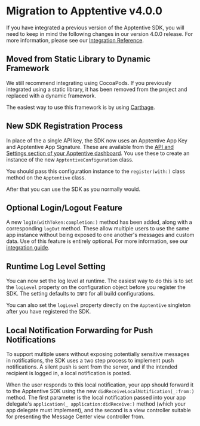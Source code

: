 # Migration to Apptentive v4.0.0

If you have integrated a previous version of the Apptentive SDK, you will need to keep in mind the following changes in our version 4.0.0 release. For more information, please see our [Integration Reference](https://learn.apptentive.com/knowledge-base/ios-integration-reference/).

## Moved from Static Library to Dynamic Framework

We still recommend integrating using CocoaPods. If you previously integrated using a static library, it has been removed from the project and replaced with a dynamic framework.

The easiest way to use this framework is by using [Carthage](https://github.com/Carthage/Carthage). 

## New SDK Registration Process

In place of the a single API key, the SDK now uses an Apptentive App Key and Apptentive App Signature. These are available from the [API and Settings section of your Apptentive dashboard](https://be.apptentive.com/apps/current/settings/api). You use these to create an instance of the new `ApptentiveConfiguration` class. 

You should pass this configuration instance to the `register(with:)` class method on the `Apptentive` class. 

After that you can use the SDK as you normally would. 

## Optional Login/Logout Feature

A new `logIn(withToken:completion:)` method has been added, along with a corresponding `logOut` method. These allow multiple users to use the same app instance without being exposed to one another's messages and custom data. Use of this feature is entirely optional. For more information, see our [integration guide](https://learn.apptentive.com/knowledge-base/ios-integration-reference/).

## Runtime Log Level Setting

You can now set the log level at runtime. The easiest way to do this is to set the `logLevel` property on the configuration object before you register the SDK. The setting defaults to `INFO` for all build configurations. 

You can also set the `logLevel` property directly on the `Apptentive` singleton after you have registered the SDK. 

## Local Notification Forwarding for Push Notifications

To support multiple users without exposing potentially sensitive messages in notifications, the SDK uses a two step process to implement push notifications. A silent push is sent from the server, and if the intended recipient is logged in, a local notification is posted. 

When the user responds to this local notification, your app should forward it to the Apptentive SDK using the new `didReceiveLocalNotification(_:from:)` method. The first parameter is the local notification passed into your app delegate's `application(_ application:didReceive:)` method (which your app delegate must implement), and the second is a view controller suitable for presenting the Message Center view controller from. 